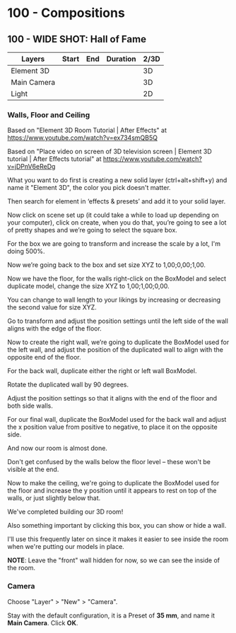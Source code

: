 # 100 - Compositions

## 100 - WIDE SHOT: Hall of Fame

| Layers | Start | End | Duration | 2/3D |
| --- | --- | --- | --- | --- |
| Element 3D | | | | 3D |
| Main Camera | | | | 3D |
| Light | | | | 2D |

### Walls, Floor and Ceiling

Based on "Element 3D Room Tutorial | After Effects" at https://www.youtube.com/watch?v=ex734smQB5Q

Based on "Place video on screen of 3D television screen | Element 3D tutorial | After Effects tutorial" at https://www.youtube.com/watch?v=jDPnV6eReDg

What you want to do first is creating a new solid layer (ctrl+alt+shift+y) and name it "Element 3D", the color you pick doesn't matter.

Then search for element in ‘effects & presets’ and add it to your solid layer.

Now click on scene set up (it could take a while to load up depending on your computer), click on create, when you do that, you’re going to see a lot of pretty shapes and we’re going to select the square box.

For the box we are going to transform and increase the scale by a lot, I'm doing 500%.

Now we’re going back to the box and set size XYZ to 1,00;0,00;1,00.

Now we have the floor, for the walls right-click on the BoxModel and select duplicate model, change the size XYZ to 1,00;1,00;0,00.

You can change to wall length to your likings by increasing or decreasing the second value for size XYZ.

Go to transform and adjust the position settings until the left side of the wall aligns with the edge of the floor.

Now to create the right wall, we’re going to duplicate the BoxModel used for the left wall, and adjust the position of the duplicated wall to align with the opposite end of the floor.

For the back wall, duplicate either the right or left wall BoxModel.

Rotate the duplicated wall by 90 degrees.

Adjust the position settings so that it aligns with the end of the floor and both side walls.

For our final wall, duplicate the BoxModel used for the back wall and adjust the x position value from positive to negative, to place it on the opposite side.

And now our room is almost done. 

Don't get confused by the walls below the floor level – these won't be visible at the end.

Now to make the ceiling, we're going to duplicate the BoxModel used for the floor and increase the y position until it appears to rest on top of the walls, or just slightly below that.

We've completed building our 3D room!

Also something important by clicking this box, you can show or hide a wall.

I'll use this frequently later on since it makes it easier to see inside the room when we're putting our models in place.

**NOTE**: Leave the "front" wall hidden for now, so we can see the inside of the room.

### Camera

Choose "Layer" > "New" > "Camera".

Stay with the default configuration, it is a Preset of **35 mm**, and name it **Main Camera**. Click **OK**.

